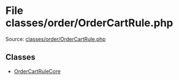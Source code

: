 File classes/order/OrderCartRule.php
=========

Source: [classes/order/OrderCartRule.php](https://github.com/PrestaShop/PrestaShop/blob/1.5.0.5/classes/order/OrderCartRule.php)


Classes
-------

* [OrderCartRuleCore](class.OrderCartRuleCore.md)

